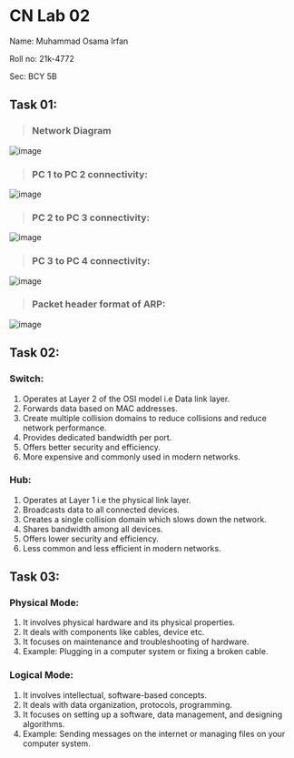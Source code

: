 # CN Lab 02
Name: Muhammad Osama Irfan

Roll no: 21k-4772

Sec: BCY 5B

## Task 01:
> ### Network Diagram
![image](https://github.com/osamaairfan/Computer-Networks/assets/115397536/cf0b81ff-f1ed-4362-941d-b3dc8fc99cc4)

> ### PC 1 to PC 2 connectivity:
![image](https://github.com/osamaairfan/Computer-Networks/assets/115397536/dc5c2a1e-5b24-4cff-90c6-a5cc43038e3e)

> ### PC 2 to PC 3 connectivity:
![image](https://github.com/osamaairfan/Computer-Networks/assets/115397536/255c8a4b-09f1-43c1-b087-18b37ea5f894)

> ### PC 3 to PC 4 connectivity:
![image](https://github.com/osamaairfan/Computer-Networks/assets/115397536/65a80298-3977-46d6-9c6c-505ba9c8f144)

> ### Packet header format of ARP:
![image](https://github.com/osamaairfan/Computer-Networks/assets/115397536/04d1ff2f-7d07-4abe-a45c-ec593e39b29a)

## Task 02:
### Switch:
1) Operates at Layer 2 of the OSI model i.e Data link layer.
2) Forwards data based on MAC addresses.
3) Create multiple collision domains to reduce collisions and reduce network performance.
4) Provides dedicated bandwidth per port.
5) Offers better security and efficiency.
6) More expensive and commonly used in modern networks.

### Hub:
1) Operates at Layer 1 i.e the physical link layer.
2) Broadcasts data to all connected devices.
3) Creates a single collision domain which slows down the network.
4) Shares bandwidth among all devices.
5) Offers lower security and efficiency.
6) Less common and less efficient in modern networks.

## Task 03:
### Physical Mode:
1) It involves physical hardware and its physical properties.
2) It deals with components like cables, device etc.
3) It focuses on maintenance and troubleshooting of hardware.
4) Example: Plugging in a computer system or fixing a broken cable.

### Logical Mode:
1) It involves intellectual, software-based concepts.
2) It deals with data organization, protocols, programming.
3) It focuses on setting up a software, data management, and designing algorithms.
4) Example: Sending messages on the internet or managing files on your computer system.
